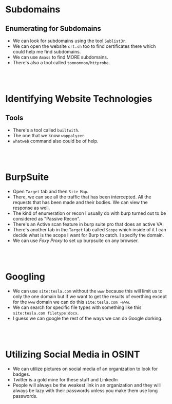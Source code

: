 # Subdomains  

## Enumerating for Subdomains  

* We can look for subdomains using the tool `Sublist3r`.
* We can open the website `crt.sh` too to find certificates there which could help me find subdomains.
* We can use `Amass` to find MORE subdomains.
* There's also a tool called `tomnomnom/httprobe`.

<br/><br/>

# Identifying Website Technologies  

## Tools  

* There's a tool called `builtwith`.
* The one that we know `wappalyzer`.
* `whatweb` command also could be of help.  

<br/><br/>

# BurpSuite  

* Open `Target` tab and then `Site Map`.
* There, we can see all the traffic that has been intercepted. All the requests that has been made and their bodies. We can view the response as well.  
* The kind of enumeration or recon I usually do with burp turned out to be considered as "Passive Recon".
* There's an Active scan feature in burp suite pro that does an active VA.  
* There's another tab in the `Target` tab called `Scope` which inside of it I can decide what is the scope I want for Burp to catch. I specify the domain.
* We can use *Foxy Proxy* to set up burpsuite on any browser.  

<br/><br/>  

# Googling  

* We can use `site:tesla.com` without the `www` because this will limit us to only the one domain but if we want to get the results of everthing except for the `www` domain we can do this `site:tesla.com -www`.
* We can search for specific file types with something like this `site:tesla.com filetype:docx`.
* I guess we can google the rest of the ways we can do Google dorking.  

<br/><br/>  

# Utilizing Social Media in OSINT  

* We can utilize pictures on social media of an organization to look for badges.
* Twitter is a gold mine for these stuff and LinkedIn   
* People will always be the weakest link in an organization and they will always be lazy with their passwords unless you make them use long passwords.
